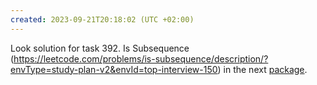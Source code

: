 ```yaml
---
created: 2023-09-21T20:18:02 (UTC +02:00)
---
```

Look solution for task 392. Is Subsequence
(https://leetcode.com/problems/is-subsequence/description/?envType=study-plan-v2&envId=top-interview-150) in the next
[package](../../../../../LeetCode/LeetCode_75_Level_1/Day_2_String/Easy/Is_Subsequence/Solution.java).
